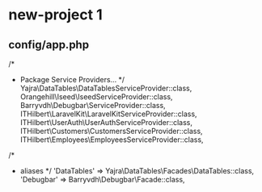 # new-project 1


## config/app.php

/*
* Package Service Providers...
*/
Yajra\DataTables\DataTablesServiceProvider::class,
Orangehill\Iseed\IseedServiceProvider::class,
Barryvdh\Debugbar\ServiceProvider::class,
ITHilbert\LaravelKit\LaravelKitServiceProvider::class,
ITHilbert\UserAuth\UserAuthServiceProvider::class,
ITHilbert\Customers\CustomersServiceProvider::class,
ITHilbert\Employees\EmployeesServiceProvider::class,


/*
* aliases
*/
'DataTables' => Yajra\DataTables\Facades\DataTables::class,
'Debugbar' => Barryvdh\Debugbar\Facade::class,
